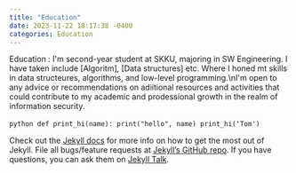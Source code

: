 ```yaml
---
title: "Education"
date: 2023-11-22 18:17:38 -0400
categories: Education
---
```

Education : I'm second-year student at SKKU, majoring in SW Engineering. I have taken include [Algoritm], [Data structures] etc. Where I honed mt skills in data structeures, algorithms, and low-level programming.\nI'm open to any advice or recommendations on adiitional resources and activities that could contribute to my academic and prodessional growth in the realm of information security.

​```python
def print_hi(name):
  print("hello", name)
print_hi('Tom')
​```

Check out the [Jekyll docs][jekyll-docs] for more info on how to get the most out of Jekyll. File all bugs/feature requests at [Jekyll’s GitHub repo][jekyll-gh]. If you have questions, you can ask them on [Jekyll Talk][jekyll-talk].

[jekyll-docs]: https://jekyllrb.com/docs/home
[jekyll-gh]:   https://github.com/jekyll/jekyll
[jekyll-talk]: https://talk.jekyllrb.com/
